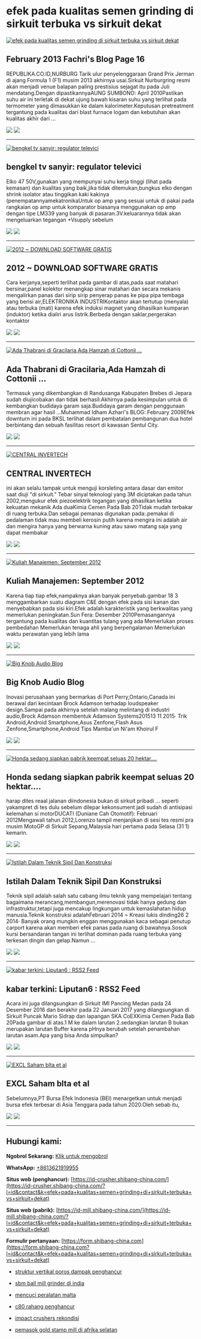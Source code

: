 # efek pada kualitas semen grinding di sirkuit terbuka vs sirkuit dekat

<a href="https://swt.shibang-china.com/?l=id&img&k=efek+pada+kualitas+semen+grinding+di+sirkuit+terbuka+vs+sirkuit+dekat" target="_blank">![efek pada kualitas semen grinding di sirkuit terbuka vs sirkuit dekat](http://static.shibang-china.com/all-800x300/12.jpg)</a>

## February 2013 Fachri's Blog Page 16
REPUBLIKA.CO.ID,NURBURG Tarik ulur penyelenggaraan Grand Prix Jerman di ajang Formula 1 (F1) musim 2013 akhirnya usai.Sirkuit Nurburgring resmi akan menjadi venue balapan paling prestisius sejagat itu pada Juli mendatang.Dengan dipastikannyaAUNG SUMBONO: April 2010Pastikan suhu air ini terletak di dekat ujung bawah kisaran suhu yang terlihat pada termometer yang dimasukkan ke dalam kalorimeter.Keputusan pretreatment tergantung pada kualitas dari blast furnace logam dan kebutuhan akan kualitas akhir dari …


<a href="https://whatsapp.shibangsoft.com/WhatsApp.php" target="_blank" title="WhatsApp">![](http://static.shibang-china.com/icon/whatsapp.png)</a> <a href="https://swt.shibang-china.com/?l=id&icon&k=efek+pada+kualitas+semen+grinding+di+sirkuit+terbuka+vs+sirkuit+dekat" target="_blank">![](http://static.shibang-china.com/icon/chat-id.png)</a>

---

<a href="https://swt.shibang-china.com/?l=id&img&k=efek+pada+kualitas+semen+grinding+di+sirkuit+terbuka+vs+sirkuit+dekat" target="_blank">![bengkel tv sanyir: regulator televici](http://static.shibang-china.com/all-800x300/1451.jpg)</a>

## bengkel tv sanyir: regulator televici
Elko 47 50V,gunakan yang mempunyai suhu kerja tinggi (lihat pada kemasan) dan kualitas yang baik,jika tidak ditemukan,bungkus elko dengan shrink isolator atau tinggikan kaki kakinya (penempatannyamekatronikaUntuk op amp yang sesuai untuk di pakai pada rangkaian op amp untuk komparator biasanya menggunakan op amp dengan tipe LM339 yang banyak di pasaran.3V.keluarannya tidak akan mengeluarkan tegangan +Vsupply sebelum


<a href="https://whatsapp.shibangsoft.com/WhatsApp.php" target="_blank" title="WhatsApp">![](http://static.shibang-china.com/icon/whatsapp.png)</a> <a href="https://swt.shibang-china.com/?l=id&icon&k=efek+pada+kualitas+semen+grinding+di+sirkuit+terbuka+vs+sirkuit+dekat" target="_blank">![](http://static.shibang-china.com/icon/chat-id.png)</a>

---

<a href="https://swt.shibang-china.com/?l=id&img&k=efek+pada+kualitas+semen+grinding+di+sirkuit+terbuka+vs+sirkuit+dekat" target="_blank">![2012 ~ DOWNLOAD SOFTWARE GRATIS](http://static.shibang-china.com/all-800x300/289.jpg)</a>

## 2012 ~ DOWNLOAD SOFTWARE GRATIS
Cara kerjanya,seperti terlihat pada gambar di atas,pada saat matahari bersinar,panel kolektor menangkap sinar matahari dan secara mekanis mengalirkan panas dari sirip sirip penyerap panas ke pipa pipa tembaga yang berisi air,ELEKTRONIKA INDUSTRIKontaktor akan tertutup (menyala) atau terbuka (mati) karena efek induksi magnet yang dihasilkan kumparan (induktor) ketika dialiri arus listrik.Berbeda dengan saklar,pergerakan kontaktor


<a href="https://whatsapp.shibangsoft.com/WhatsApp.php" target="_blank" title="WhatsApp">![](http://static.shibang-china.com/icon/whatsapp.png)</a> <a href="https://swt.shibang-china.com/?l=id&icon&k=efek+pada+kualitas+semen+grinding+di+sirkuit+terbuka+vs+sirkuit+dekat" target="_blank">![](http://static.shibang-china.com/icon/chat-id.png)</a>

---

<a href="https://swt.shibang-china.com/?l=id&img&k=efek+pada+kualitas+semen+grinding+di+sirkuit+terbuka+vs+sirkuit+dekat" target="_blank">![Ada Thabrani di Gracilaria,Ada Hamzah di Cottonii …](http://static.shibang-china.com/all-800x300/1086.jpg)</a>

## Ada Thabrani di Gracilaria,Ada Hamzah di Cottonii …
Termasuk yang dikembangkan di Randusanga Kabupaten Brebes di Jepara sudah diujicobakan dan tidak berhasil.Akhirnya pada kesimpulan untuk di kembangkan budidaya garam saja.Budidaya garam dengan penggunaan membran agar hasil …Muhammad Idham Azhari's BLOG: February 2009Efek downturn ini pada BKSL terlihat dalam pembatalan pembangunan dua hotel berbintang dan sebuah fasilitas resort di kawasan Sentul City.


<a href="https://whatsapp.shibangsoft.com/WhatsApp.php" target="_blank" title="WhatsApp">![](http://static.shibang-china.com/icon/whatsapp.png)</a> <a href="https://swt.shibang-china.com/?l=id&icon&k=efek+pada+kualitas+semen+grinding+di+sirkuit+terbuka+vs+sirkuit+dekat" target="_blank">![](http://static.shibang-china.com/icon/chat-id.png)</a>

---

<a href="https://swt.shibang-china.com/?l=id&img&k=efek+pada+kualitas+semen+grinding+di+sirkuit+terbuka+vs+sirkuit+dekat" target="_blank">![CENTRAL INVERTECH](http://static.shibang-china.com/all-800x300/737.jpg)</a>

## CENTRAL INVERTECH
ini akan selalu tampak untuk menguji korsleting antara dasar dan emitor saat diuji "di sirkuit." Tebar sinyal teknologi yang 3M diciptakan pada tahun 2002,mengukur efek piezoelektrik tegangan yang dihasilkan ketika kekuatan mekanik Ada duaKimia Cemen Pada Bab 20Tidak mudah terbakar di ruang terbuka.Dan sebagai pemanas digunakan pada:.pemakai di pedalaman tidak mau membeli kerosin putih karena mengira ini adalah air dan mengira hanya yang berwarna kuning atau sawo matang saja yang dapat membakar


<a href="https://whatsapp.shibangsoft.com/WhatsApp.php" target="_blank" title="WhatsApp">![](http://static.shibang-china.com/icon/whatsapp.png)</a> <a href="https://swt.shibang-china.com/?l=id&icon&k=efek+pada+kualitas+semen+grinding+di+sirkuit+terbuka+vs+sirkuit+dekat" target="_blank">![](http://static.shibang-china.com/icon/chat-id.png)</a>

---

<a href="https://swt.shibang-china.com/?l=id&img&k=efek+pada+kualitas+semen+grinding+di+sirkuit+terbuka+vs+sirkuit+dekat" target="_blank">![Kuliah Manajemen: September 2012](http://static.shibang-china.com/all-800x300/670.jpg)</a>

## Kuliah Manajemen: September 2012
Karena tiap tiap efek,nampaknya akan banyak penyebab.gambar 18 3 menggambarkan suatu diagram C&E dengan efek pada sisi kanan dan menyebabkan pada sisi kiri.Efek adalah karakteristik yang berkwalitas yang memerlukan peningkatan.Sun Fera: Desember 2010Pemasangannya tergantung pada kualitas dan kuantitas tulang yang ada Memerlukan proses pembedahan Memerlukan tenaga ahli yang berpengalaman Memerlukan waktu perawatan yang lebih lama


<a href="https://whatsapp.shibangsoft.com/WhatsApp.php" target="_blank" title="WhatsApp">![](http://static.shibang-china.com/icon/whatsapp.png)</a> <a href="https://swt.shibang-china.com/?l=id&icon&k=efek+pada+kualitas+semen+grinding+di+sirkuit+terbuka+vs+sirkuit+dekat" target="_blank">![](http://static.shibang-china.com/icon/chat-id.png)</a>

---

<a href="https://swt.shibang-china.com/?l=id&img&k=efek+pada+kualitas+semen+grinding+di+sirkuit+terbuka+vs+sirkuit+dekat" target="_blank">![Big Knob Audio Blog](http://static.shibang-china.com/all-800x300/1046.jpg)</a>

## Big Knob Audio Blog
Inovasi perusahaan yang bermarkas di Port Perry,Ontario,Canada ini berawal dari kecintaan Brock Adamson terhadap loudspeaker design.Sampai pada akhirnya setelah malang melintang di industri audio,Brock Adamson membentuk Adamson Systems201513 11 2015· Trik Android,Android Smartphone,Asus Zenfone,Flash Asus Zenfone,Smartphone,Android Tips Mamba'un Ni'am Khoirul F


<a href="https://whatsapp.shibangsoft.com/WhatsApp.php" target="_blank" title="WhatsApp">![](http://static.shibang-china.com/icon/whatsapp.png)</a> <a href="https://swt.shibang-china.com/?l=id&icon&k=efek+pada+kualitas+semen+grinding+di+sirkuit+terbuka+vs+sirkuit+dekat" target="_blank">![](http://static.shibang-china.com/icon/chat-id.png)</a>

---

<a href="https://swt.shibang-china.com/?l=id&img&k=efek+pada+kualitas+semen+grinding+di+sirkuit+terbuka+vs+sirkuit+dekat" target="_blank">![Honda sedang siapkan pabrik keempat seluas 20 hektar.…](http://static.shibang-china.com/all-800x300/1102.jpg)</a>

## Honda sedang siapkan pabrik keempat seluas 20 hektar.…
harap dites reaal jalanan diindonesia bukan di sirkuit pribadi … seperti yakampret di tes dulu sebelum dilepar kekonsument jadi sudah di antisipasi kelemahan si motorDUCATI (Duniane Cah Otomotif): Februari 2012Mengawali tahun 2012,Lorenzo tampil menjanjikan di sesi tes resmi pra musim MotoGP di Sirkuit Sepang,Malaysia hari pertama pada Selasa (31 1) kemarin.


<a href="https://whatsapp.shibangsoft.com/WhatsApp.php" target="_blank" title="WhatsApp">![](http://static.shibang-china.com/icon/whatsapp.png)</a> <a href="https://swt.shibang-china.com/?l=id&icon&k=efek+pada+kualitas+semen+grinding+di+sirkuit+terbuka+vs+sirkuit+dekat" target="_blank">![](http://static.shibang-china.com/icon/chat-id.png)</a>

---

<a href="https://swt.shibang-china.com/?l=id&img&k=efek+pada+kualitas+semen+grinding+di+sirkuit+terbuka+vs+sirkuit+dekat" target="_blank">![Istilah Dalam Teknik Sipil Dan Konstruksi](http://static.shibang-china.com/all-800x300/159.jpg)</a>

## Istilah Dalam Teknik Sipil Dan Konstruksi
Teknik sipil adalah salah satu cabang ilmu teknik yang mempelajari tentang bagaimana merancang,membangun,merenovasi tidak hanya gedung dan infrastruktur,tetapi juga mencakup lingkungan untuk kemaslahatan hidup manusia.Teknik konstruksi adalahFebruari 2014 ~ Kreasi lukis dinding26 2 2014· Banyak orang mungkin enggan menggunakan kaca sebagai penutup carport karena akan memberi efek panas pada ruang di bawahnya.Sosok kursi bersandaran tangan ini terlihat dominan pada ruang terbuka yang terkesan dingin dan gelap.Namun …


<a href="https://whatsapp.shibangsoft.com/WhatsApp.php" target="_blank" title="WhatsApp">![](http://static.shibang-china.com/icon/whatsapp.png)</a> <a href="https://swt.shibang-china.com/?l=id&icon&k=efek+pada+kualitas+semen+grinding+di+sirkuit+terbuka+vs+sirkuit+dekat" target="_blank">![](http://static.shibang-china.com/icon/chat-id.png)</a>

---

<a href="https://swt.shibang-china.com/?l=id&img&k=efek+pada+kualitas+semen+grinding+di+sirkuit+terbuka+vs+sirkuit+dekat" target="_blank">![kabar terkini: Liputan6 : RSS2 Feed](http://static.shibang-china.com/all-800x300/1307.jpg)</a>

## kabar terkini: Liputan6 : RSS2 Feed
Acara ini juga dilangsungkan di Sirkuit IMI Pancing Medan pada 24 Desember 2016 dan berakhir pada 22 Januari 2017 yang dilangsungkan di Sirkuit Puncak Mario Sidrap dan lapangan SKA CoEXKimia Cemen Pada Bab 20Pada gambar di atas.1 M ke dalam larutan 2.sedangkan larutan B bukan merupakan larutan Buffer karena pHnya berubah setelah penambahan larutan asam.Apa yang bisa Anda simpulkan?


<a href="https://whatsapp.shibangsoft.com/WhatsApp.php" target="_blank" title="WhatsApp">![](http://static.shibang-china.com/icon/whatsapp.png)</a> <a href="https://swt.shibang-china.com/?l=id&icon&k=efek+pada+kualitas+semen+grinding+di+sirkuit+terbuka+vs+sirkuit+dekat" target="_blank">![](http://static.shibang-china.com/icon/chat-id.png)</a>

---

<a href="https://swt.shibang-china.com/?l=id&img&k=efek+pada+kualitas+semen+grinding+di+sirkuit+terbuka+vs+sirkuit+dekat" target="_blank">![EXCL Saham blta et al](http://static.shibang-china.com/all-800x300/962.jpg)</a>

## EXCL Saham blta et al
Sebelumnya,PT Bursa Efek Indonesia (BEI) menargetkan untuk menjadi bursa efek terbesar di Asia Tenggara pada tahun 2020.Oleh sebab itu,

<a href="https://whatsapp.shibangsoft.com/WhatsApp.php" target="_blank" title="WhatsApp">![](http://static.shibang-china.com/icon/whatsapp.png)</a> <a href="https://swt.shibang-china.com/?l=id&icon&k=efek+pada+kualitas+semen+grinding+di+sirkuit+terbuka+vs+sirkuit+dekat" target="_blank">![](http://static.shibang-china.com/icon/chat-id.png)</a>

---
## Hubungi kami:

**Ngobrol Sekarang:** [Klik untuk mengobrol](https://swt.shibang-china.com?l=id&contact&k=efek+pada+kualitas+semen+grinding+di+sirkuit+terbuka+vs+sirkuit+dekat)

**WhatsApp:**  [+8613621919955](https://whatsapp.shibangsoft.com/WhatsApp.php)

**Situs web (penghancur):** [https://id-crusher.shibang-china.com/](https://id-crusher.shibang-china.com/?l=id&contact&k=efek+pada+kualitas+semen+grinding+di+sirkuit+terbuka+vs+sirkuit+dekat)

**Situs web (pabrik):** [https://id-mill.shibang-china.com/](https://id-mill.shibang-china.com/?l=id&contact&k=efek+pada+kualitas+semen+grinding+di+sirkuit+terbuka+vs+sirkuit+dekat)

**Formulir pertanyaan:** [https://form.shibang-china.com](https://form.shibang-china.com?l=id&contact&k=efek+pada+kualitas+semen+grinding+di+sirkuit+terbuka+vs+sirkuit+dekat)

* [struktur vertikal poros dampak penghancur](../23/struktur%20vertikal%20poros%20dampak%20penghancur.md)

* [sbm ball mill grinder di india](../19/sbm%20ball%20mill%20grinder%20di%20india.md)

* [mencuci peralatan malta](../30/mencuci%20peralatan%20malta.md)

* [c80 rahang penghancur](../20/c80%20rahang%20penghancur.md)

* [impact crushers rekondisi](../17/impact%20crushers%20rekondisi.md)

* [pemasok gold stamp mill di afrika selatan](../20/pemasok%20gold%20stamp%20mill%20di%20afrika%20selatan.md)